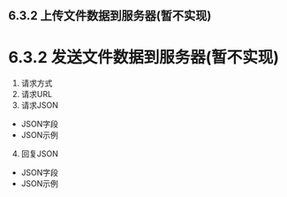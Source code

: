 ## 6.3.2 上传文件数据到服务器(暂不实现)


# 6.3.2 发送文件数据到服务器(暂不实现)
1. 请求方式
2. 请求URL 
3. 请求JSON 

* JSON字段
* JSON示例

4. 回复JSON 
* JSON字段
* JSON示例